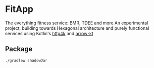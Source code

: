 # FitApp

The everything fitness service: BMR, TDEE and more
An experimental project, building towards Hexagonal architecture and purely functional services using Kotlin's [http4k](https://www.http4k.org) and [arrow-kt](https://arrow-kt.io) 
## Package
```
./gradlew shadowJar
```

